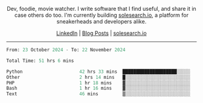 <p align="center">Dev, foodie, movie watcher. I write software that I find useful, and share it in case others do too. I'm currently building <a href="https://solesearch.io">solesearch.io</a>, a platform for sneakerheads and developers alike.</p>
<p align="center">
  <a href="https://www.linkedin.com/in/peter-rauscher">LinkedIn</a>
  |
  <a href="https://dev.to/peterrauscher">Blog Posts</a>
  |
  <a href="https://solesearch.io">solesearch.io</a>
</p>
<hr/>
<!--START_SECTION:waka-->

```python
From: 23 October 2024 - To: 22 November 2024

Total Time: 51 hrs 6 mins

Python                     42 hrs 33 mins  ████████████████████░░░░░   79.75 %
Other                      2 hrs 14 mins   █░░░░░░░░░░░░░░░░░░░░░░░░   04.21 %
PHP                        1 hr 18 mins    ▓░░░░░░░░░░░░░░░░░░░░░░░░   02.47 %
Bash                       1 hr 16 mins    ▓░░░░░░░░░░░░░░░░░░░░░░░░   02.38 %
Text                       46 mins         ▒░░░░░░░░░░░░░░░░░░░░░░░░   01.44 %
```

<!--END_SECTION:waka-->

